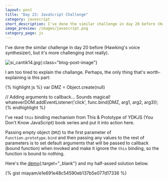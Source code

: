 ```yaml
---
layout: post
title: "Day 23: JavaScript Challenge"
category: javascript
short_description: I've done the similar challenge in day 20 before (Hawking's voice synthesizer), but it's more challenging (not really).
image_preview: /images/javascript.png
category_page: js
---
```


I've done the similar challenge in day 20 before (Hawking's voice synthesizer), but it's more challenging (not really).

![si_cantik14.jpg](https://s20.postimg.org/hluk1wo3h/si_cantik14.jpg){:class="blog-post-image"}

I am too tired to explain the challange. Perhaps, the only thing that's worth-explaining is
this part:

{% highlight js %}
  var DMZ = Object.create(null)

  // Adding arguments to callback... Sounds magical!
  whateverDOM.addEventListener('click', func.bind(DMZ, arg1, arg2, arg3));
{% endhighlight %}

I've read `this` binding mechanism from This & Prototype of YDKJS (You Don't Know JavaScript)
book series and put it into action here.

Passing empty object (`DMZ`) to the first parameter of `Function.prototype.bind` and then passing
any values to the rest of parameters is to set default arguments that will be passed to callback
(bound function) when invoked and make it ignore the `this` binding, so the function is bound to
nothing.

Here's the [demo](/demo_day23){:target="_blank"} and my half-assed solution below.

{% gist miayam/e1e691e48c54590eb137b5e077d17336 %}
